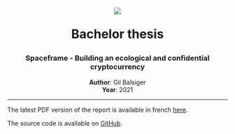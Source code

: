 <h1 align="center">
    <img src="https://avatars.githubusercontent.com/u/80397804?s=100&v=4">
    <p>Bachelor thesis</p>
</h1>
<h3 align="center">Spaceframe - Building an ecological and confidential cryptocurrency</h3>
<p align="center"><strong>Author</strong>: Gil Balsiger<br><strong>Year</strong>: 2021</p>

---

The latest PDF version of the report is available in french [here](build/tb_report.pdf).

The source code is available on [GitHub](https://github.com/spaceframeos/spaceframe).
